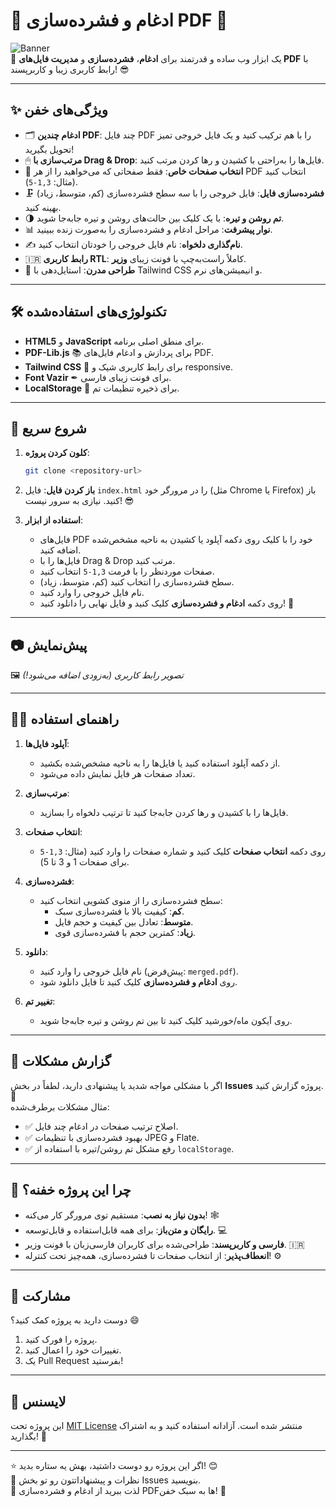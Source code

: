 # 📄 ادغام و فشرده‌سازی PDF 🚀

![Banner](https://img.shields.io/badge/PDF%20Merger-فشرده%20و%20خفن-blueviolet?style=for-the-badge)  
🎉 یک ابزار وب ساده و قدرتمند برای **ادغام**، **فشرده‌سازی** و **مدیریت فایل‌های PDF** با رابط کاربری زیبا و کاربرپسند! 😎

---

## ✨ ویژگی‌های خفن

- 🗂 **ادغام چندین PDF**: چند فایل PDF را با هم ترکیب کنید و یک فایل خروجی تمیز تحویل بگیرید!
- 🖱 **مرتب‌سازی با Drag & Drop**: فایل‌ها را به‌راحتی با کشیدن و رها کردن مرتب کنید.
- 📑 **انتخاب صفحات خاص**: فقط صفحاتی که می‌خواهید را از هر PDF انتخاب کنید (مثال: `1,3-5`).
- 🗜 **فشرده‌سازی فایل**: فایل خروجی را با سه سطح فشرده‌سازی (کم، متوسط، زیاد) بهینه کنید.
- 🌗 **تم روشن و تیره**: با یک کلیک بین حالت‌های روشن و تیره جابه‌جا شوید.
- 📊 **نوار پیشرفت**: مراحل ادغام و فشرده‌سازی را به‌صورت زنده ببینید.
- ✍ **نام‌گذاری دلخواه**: نام فایل خروجی را خودتان انتخاب کنید.
- 🇮🇷 **رابط کاربری RTL**: کاملاً راست‌به‌چپ با فونت زیبای **وزیر**.
- 🎨 **طراحی مدرن**: استایل‌دهی با Tailwind CSS و انیمیشن‌های نرم.

---

## 🛠 تکنولوژی‌های استفاده‌شده

- **HTML5** و **JavaScript** برای منطق اصلی برنامه.
- **PDF-Lib.js** 📚 برای پردازش و ادغام فایل‌های PDF.
- **Tailwind CSS** 🎨 برای رابط کاربری شیک و responsive.
- **Font Vazir** ✒ برای فونت زیبای فارسی.
- **LocalStorage** 💾 برای ذخیره تنظیمات تم.

---

## 🚀 شروع سریع

1. **کلون کردن پروژه**:
   ```bash
   git clone <repository-url>
   ```

2. **باز کردن فایل**:
   فایل `index.html` را در مرورگر خود (مثل Chrome یا Firefox) باز کنید. نیازی به سرور نیست! 😎

3. **استفاده از ابزار**:
   - فایل‌های PDF خود را با کلیک روی دکمه آپلود یا کشیدن به ناحیه مشخص‌شده اضافه کنید.
   - فایل‌ها را با Drag & Drop مرتب کنید.
   - صفحات موردنظر را با فرمت `1,3-5` انتخاب کنید.
   - سطح فشرده‌سازی را انتخاب کنید (کم، متوسط، زیاد).
   - نام فایل خروجی را وارد کنید.
   - روی دکمه **ادغام و فشرده‌سازی** کلیک کنید و فایل نهایی را دانلود کنید! 🎉

---

## 📷 پیش‌نمایش

🖼 *تصویر رابط کاربری (به‌زودی اضافه می‌شود!)*

---

## 🧑‍💻 راهنمای استفاده

1. **آپلود فایل‌ها**:
   - از دکمه آپلود استفاده کنید یا فایل‌ها را به ناحیه مشخص‌شده بکشید.
   - تعداد صفحات هر فایل نمایش داده می‌شود.

2. **مرتب‌سازی**:
   - فایل‌ها را با کشیدن و رها کردن جابه‌جا کنید تا ترتیب دلخواه را بسازید.

3. **انتخاب صفحات**:
   - روی دکمه **انتخاب صفحات** کلیک کنید و شماره صفحات را وارد کنید (مثال: `1,3-5` برای صفحات 1 و 3 تا 5).

4. **فشرده‌سازی**:
   - سطح فشرده‌سازی را از منوی کشویی انتخاب کنید:
     - **کم**: کیفیت بالا با فشرده‌سازی سبک.
     - **متوسط**: تعادل بین کیفیت و حجم فایل.
     - **زیاد**: کمترین حجم با فشرده‌سازی قوی.

5. **دانلود**:
   - نام فایل خروجی را وارد کنید (پیش‌فرض: `merged.pdf`).
   - روی **ادغام و فشرده‌سازی** کلیک کنید تا فایل دانلود شود.

6. **تغییر تم**:
   - روی آیکون ماه/خورشید کلیک کنید تا بین تم روشن و تیره جابه‌جا شوید.

---

## 🐛 گزارش مشکلات

اگر با مشکلی مواجه شدید یا پیشنهادی دارید، لطفاً در بخش **Issues** پروژه گزارش کنید. 🙏  
مثال مشکلات برطرف‌شده:
- ✅ اصلاح ترتیب صفحات در ادغام چند فایل.
- ✅ بهبود فشرده‌سازی با تنظیمات JPEG و Flate.
- ✅ رفع مشکل تم روشن/تیره با استفاده از `localStorage`.

---

## 🌟 چرا این پروژه خفنه؟

- **بدون نیاز به نصب**: مستقیم توی مرورگر کار می‌کنه! 🕸
- **رایگان و متن‌باز**: برای همه قابل‌استفاده و قابل‌توسعه. 💻
- **فارسی و کاربرپسند**: طراحی‌شده برای کاربران فارسی‌زبان با فونت وزیر. 🇮🇷
- **انعطاف‌پذیر**: از انتخاب صفحات تا فشرده‌سازی، همه‌چیز تحت کنترله! ⚙

---

## 🤝 مشارکت

دوست دارید به پروژه کمک کنید؟ 😄
1. پروژه را فورک کنید.
2. تغییرات خود را اعمال کنید.
3. یک Pull Request بفرستید!

---

## 📜 لایسنس

این پروژه تحت [MIT License](LICENSE) منتشر شده است. آزادانه استفاده کنید و به اشتراک بگذارید! 🗽

---

⭐ اگر این پروژه رو دوست داشتید، بهش یه ستاره بدید! 😊  
💬 نظرات و پیشنهاداتتون رو تو بخش Issues بنویسید.  
🎉 لذت ببرید از ادغام و فشرده‌سازی PDFها به سبک خفن! 🚀